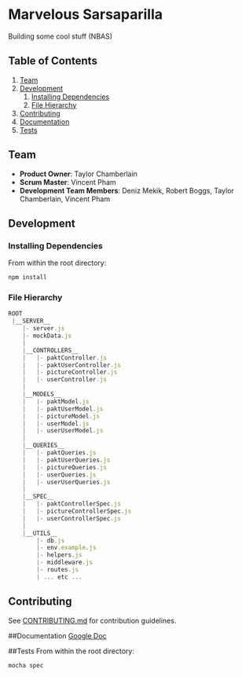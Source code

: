 # Marvelous Sarsaparilla

Building some cool stuff (NBAS)

## Table of Contents

1. [Team](#team)
2. [Development](#development)
    1. [Installing Dependencies](#installing-dependencies)
    2. [File Hierarchy](#hierarchy)
3. [Contributing](#contributing)
4. [Documentation](#Documentation)
5. [Tests](#Tests)

## Team

  - __Product Owner__: Taylor Chamberlain
  - __Scrum Master__: Vincent Pham
  - __Development Team Members__: Deniz Mekik, Robert Boggs, Taylor Chamberlain, Vincent Pham

## Development

### Installing Dependencies

From within the root directory:
```sh
npm install
```

### File Hierarchy

```js
ROOT
 |__SERVER__
    |- server.js
    |- mockData.js
    |
    |__CONTROLLERS__
    |   |- paktController.js
    |   |- paktUserController.js
    |   |- pictureController.js
    |   |- userController.js
    |
    |__MODELS__
    |   |- paktModel.js
    |   |- paktUserModel.js
    |   |- pictureModel.js
    |   |- userModel.js
    |   |- userUserModel.js
    |
    |__QUERIES__
    |   |- paktQueries.js
    |   |- paktUserQueries.js
    |   |- pictureQueries.js
    |   |- userQueries.js
    |   |- userUserQueries.js
    |
    |__SPEC__
    |   |- paktControllerSpec.js
    |   |- pictureControllerSpec.js
    |   |- userControllerSpec.js
    |
    |__UTILS__
        |- db.js
        |- env.example.js
        |- helpers.js
        |- middleware.js
        |- routes.js
        | ... etc ...
```

## Contributing

See [CONTRIBUTING.md](CONTRIBUTING.md) for contribution guidelines.

##Documentation
[Google Doc](https://docs.google.com/document/d/1dVcplVjLmCKfeFGQ8nND-BS1UNxMItkWBqRBZwvbvWs/edit?usp=sharing)

##Tests
From within the root directory:
```sh
mocha spec
```